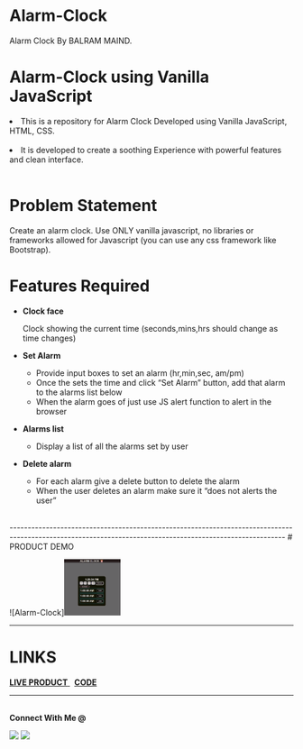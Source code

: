 # Alarm-Clock
Alarm Clock By BALRAM MAIND.

# Alarm-Clock using Vanilla JavaScript

<li>This is a repository for Alarm Clock Developed using Vanilla JavaScript, HTML, CSS.</li>
<br>
<li> It is developed to create a soothing Experience with powerful features and clean interface.</li>
<br>

# Problem Statement

Create an alarm clock. Use ONLY vanilla javascript, no libraries or frameworks allowed for Javascript (you can use any css framework like Bootstrap).
<br>

# Features Required

- <b>Clock face</b><br>

  Clock showing the current time (seconds,mins,hrs should change as time changes)

- <b>Set Alarm</b> <br>

  - Provide input boxes to set an alarm (hr,min,sec, am/pm)
  - Once the sets the time and click “Set Alarm” button, add that alarm to the alarms list below
  - When the alarm goes of just use JS alert function to alert in the browser

- <b>Alarms list</b> <br>

  - Display a list of all the alarms set by user
 
- <b>Delete alarm</b> <br>
  - For each alarm give a delete button to delete the alarm
  - When the user deletes an alarm make sure it “does not alerts the user”

<br>
----------------------------------------------------------------------------------------------------------------------------------------------------------
# PRODUCT DEMO

![Alarm-Clock]<img src="Alarm-Preview.png" width="100" height="100">   <br>

----------------------------------------------------------------------------------------------------------------------------------------------------------

# LINKS

<a href = "https://alarmclock-js.netlify.app/"> <b>LIVE PRODUCT</b> </a>  &nbsp; <a href = "https://github.com/MaanilVerma/Alarm-Clock"> <b>CODE</b> </a> <br>

--------------------------------------------------------------------------------------------------------------------------------------------------------
<br>
<strong>Connect With Me @</strong>

<p align="center">

<a href="https://www.linkedin.com/in/balram-maind"><img src="https://img.shields.io/badge/-BALRAM%20MAIND-0077B5?style=flat&logo=Linkedin&logoColor=white"/></a>
<a href="mailto:sbalram1000@gmail.com"><img src="https://img.shields.io/badge/-sbalram1000@gmail.com-D14836?style=flat&logo=Gmail&logoColor=white"/></a>
</a>

</p>
